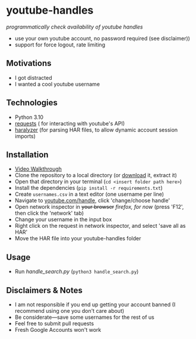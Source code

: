 # youtube-handles
_programmatically check availability of youtube handles_
* use your own youtube account, no password required (see disclaimer))
* support for force logout, rate limiting

## Motivations
* I got distracted
* I wanted a cool youtube username

## Technologies
* Python 3.10
* [requests](https://github.com/psf/requests) ( for interacting with youtube's API)
* [haralyzer](https://github.com/haralyzer/haralyzer) (for parsing HAR files, to allow dynamic account session imports)

## Installation
* [Video Walkthrough](https://youtu.be/7Zqjw5O6wd8)
* Clone the repository to a local directory (or [download](https://github.com/maxtheaxe/youtube-handles/archive/refs/heads/main.zip) it, extract it)
* Open that directory in your terminal (`cd <insert folder path here>`)
* Install the dependencies (`pip install -r requirements.txt`)
* Create `usernames.csv` in a text editor (one username per line)
* Navigate to [youtube.com/handle](https://www.youtube.com/handle), click 'change/choose handle'
* Open network inspector in ~~your browser~~ _firefox, for now_ (press 'F12', then click the 'network' tab)
* Change your username in the input box
* Right click on the request in network inspector, and select 'save all as HAR'
* Move the HAR file into your youtube-handles folder

## Usage
* Run _handle_search.py_ (`python3 handle_search.py`)

## Disclaimers & Notes
* I am not responsible if you end up getting your account banned (I recommend using one you don't care about)
* Be considerate—save some usernames for the rest of us
* Feel free to submit pull requests
* Fresh Google Accounts won't work
